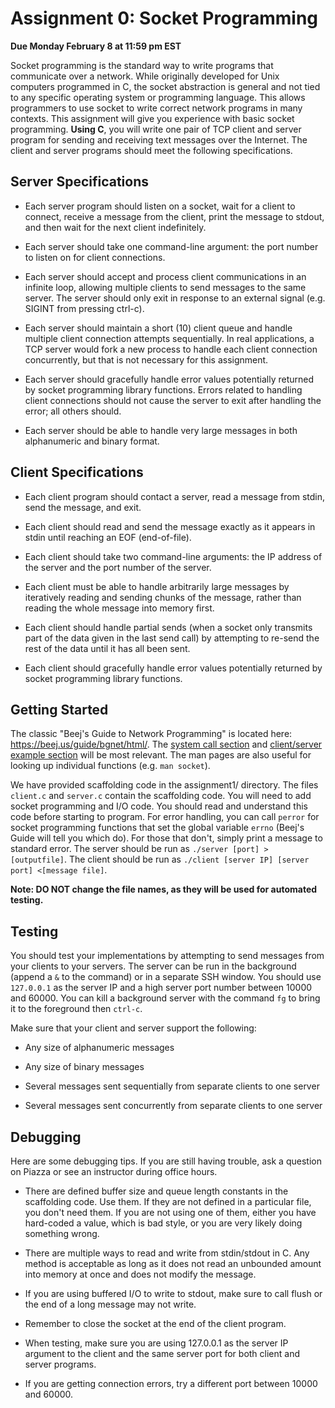 # Assignment 0: Socket Programming

**Due Monday February 8 at 11:59 pm EST**

Socket programming is the standard way to write programs that communicate over a network. While originally developed for Unix computers programmed in C, the socket abstraction is general and not tied to any specific operating system or programming language. This allows programmers to use socket to write correct network programs in many contexts. This assignment will give you experience with basic socket programming. **Using C**, you will write one pair of TCP client and server program for sending and receiving text messages over the Internet. The client and server programs should meet the following specifications. 

## Server Specifications

* Each server program should listen on a socket, wait for a client to connect, receive a message from the client, print the message to stdout, and then wait for the next client indefinitely.

* Each server should take one command-line argument: the port number to listen on for client connections.
* Each server should accept and process client communications in an infinite loop, allowing multiple clients to send messages to the same server. The server should only exit in response to an external signal (e.g. SIGINT from pressing ctrl-c).

* Each server should maintain a short (10) client queue and handle multiple client connection attempts sequentially. In real applications, a TCP server would fork a new process to handle each client connection concurrently, but that is not necessary for this assignment.

* Each server should gracefully handle error values potentially returned by socket programming library functions. Errors related to handling client connections should not cause the server to exit after handling the error; all others should.

* Each server should be able to handle very large messages in both alphanumeric and binary format.

## Client Specifications

* Each client program should contact a server, read a message from stdin, send the message, and exit.
* Each client should read and send the message exactly as it appears in stdin until reaching an EOF (end-of-file).

* Each client should take two command-line arguments: the IP address of the server and the port number of the server.

* Each client must be able to handle arbitrarily large messages by iteratively reading and sending chunks of the message, rather than reading the whole message into memory first.

* Each client should handle partial sends (when a socket only transmits part of the data given in the last send call) by attempting to re-send the rest of the data until it has all been sent.

* Each client should gracefully handle error values potentially returned by socket programming library functions.

## Getting Started

The classic "Beej's Guide to Network Programming" is located here: https://beej.us/guide/bgnet/html/.  The [system call section](https://beej.us/guide/bgnet/html/#system-calls-or-bust) and [client/server example section](https://beej.us/guide/bgnet/html/#client-server-background) will be most relevant. The man pages are also useful for looking up individual functions (e.g. `man socket`).

We have provided scaffolding code in the assignment1/ directory. The files `client.c` and `server.c` contain the scaffolding code. You will need to add socket programming and I/O code. You should read and understand this code before starting to program. For error handling, you can call `perror` for socket programming functions that set the global variable `errno` (Beej's Guide will tell you which do). For those that don't, simply print a message to standard error. The server should be run as `./server [port] > [outputfile]`. The client should be run as `./client [server IP] [server port] <[message file]`.

**Note: DO NOT change the file names, as they will be used for automated testing.**

## Testing

You should test your implementations by attempting to send messages from your clients to your servers. The server can be run in the background (append a `&` to the command) or in a separate SSH window. You should use `127.0.0.1` as the server IP and a high server port number between 10000 and 60000. You can kill a background server with the command `fg` to bring it to the foreground then `ctrl-c`.

Make sure that your client and server support the following:

* Any size of alphanumeric messages

* Any size of binary messages

* Several messages sent sequentially from separate clients to one server

* Several messages sent concurrently from separate clients to one server

## Debugging
Here are some debugging tips. If you are still having trouble, ask a question on Piazza or see an instructor during office hours.

* There are defined buffer size and queue length constants in the scaffolding code. Use them. If they are not defined in a particular file, you don't need them. If you are not using one of them, either you have hard-coded a value, which is bad style, or you are very likely doing something wrong.

* There are multiple ways to read and write from stdin/stdout in C. Any method is acceptable as long as it does not read an unbounded amount into memory at once and does not modify the message.

* If you are using buffered I/O to write to stdout, make sure to call flush or the end of a long message may not write.

* Remember to close the socket at the end of the client program.
    
* When testing, make sure you are using 127.0.0.1 as the server IP argument to the client and the same server port for both client and server programs.

* If you are getting connection errors, try a different port between 10000 and 60000.
